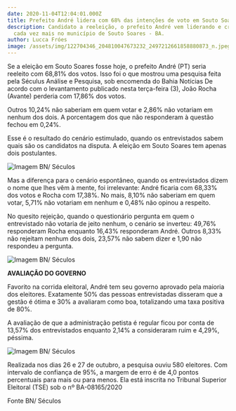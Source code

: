 ```yaml
---
date: 2020-11-04T12:04:01.000Z
title: Prefeito André lidera com 68% das intenções de voto em Souto Soares
description: Candidato a reeleição, o prefeito André vem liderando e crescendo
  cada vez mais no município de Souto Soares - BA.
author: Lucca Fróes
image: /assets/img/122704346_204810047673232_2497212661858880873_n.jpeg
---
```

Se a eleição em Souto Soares fosse hoje, o prefeito André (PT) seria reeleito com 68,81% dos votos. Isso foi o que mostrou uma pesquisa feita pela Séculus Análise e Pesquisa, sob encomenda do Bahia Notícias De acordo com o levantamento publicado nesta terça-feira (3), João Rocha (Avante) perderia com 17,86% dos votos.

Outros 10,24% não saberiam em quem votar e 2,86% não votariam em nenhum dos dois. A porcentagem dos que não responderam à questão fechou em 0,24%.

Esse é o resultado do cenário estimulado, quando os entrevistados sabem quais são os candidatos na disputa. A eleição em Souto Soares tem apenas dois postulantes.

![Imagem BN/ Séculos](/assets/img/ssestimulada.png)

Mas a diferença para o cenário espontâneo, quando os entrevistados dizem o nome que lhes vêm à mente, foi irrelevante: André ficaria com 68,33% dos votos e Rocha com 17,38%. No mais, 8,10% não saberiam em quem votar, 5,71% não votariam em nenhum e 0,48% não opinou a respeito.

No quesito rejeição, quando o questionário pergunta em quem o entrevistado não votaria de jeito nenhum, o cenário se inverteu: 49,76% responderam Rocha enquanto 16,43% responderam André. Outros 8,33% não rejeitam nenhum dos dois, 23,57% não sabem dizer e 1,90 não respondeu a pergunta.

![Imagem BN/ Séculos](/assets/img/ssrejeicao.png)

**AVALIAÇÃO DO GOVERNO**

Favorito na corrida eleitoral, André tem seu governo aprovado pela maioria dos eleitores. Exatamente 50% das pessoas entrevistadas disseram que a gestão é ótima e 30% a avaliaram como boa, totalizando uma taxa positiva de 80%.

A avaliação de que a administração petista é regular ficou por conta de 13,57% dos entrevistados enquanto 2,14% a consideraram ruim e 4,29%, péssima.

![Imagem BN/ Séculos](/assets/img/ssavaliacao.png)

Realizada nos dias 26 e 27 de outubro, a pesquisa ouviu 580 eleitores. Com intervalo de confiança de 95%, a margem de erro é de 4,0 pontos percentuais para mais ou para menos. Ela está inscrita no Tribunal Superior Eleitoral (TSE) sob o nº BA-08165/2020

Fonte BN/ Séculos